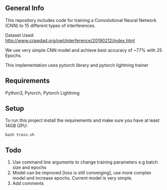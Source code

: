 ## General Info
This repository includes code for training a Convolutional Neural Network (CNN) to 15 different types of interferences.

Dataset Used: http://www.crawdad.org/owl/interference/20190212/index.html

We use very simple CNN model and achieve best accuracy of ~77% with 25 Epochs.

This implementation uses pytorch library and pytorch lightning trainer

## Requirements
Python3, Pytorch, Pytorch Lightning

## Setup
To run this project install the requirements and make sure you have at least 14GB GPU:
```
bash train.sh
```

## Todo
1. Use command line arguments to change training parameters e.g batch size and epochs
2. Model can be improved [loss is still converging], use more complex model and increase epochs. Current model is very simple.
3. Add comments